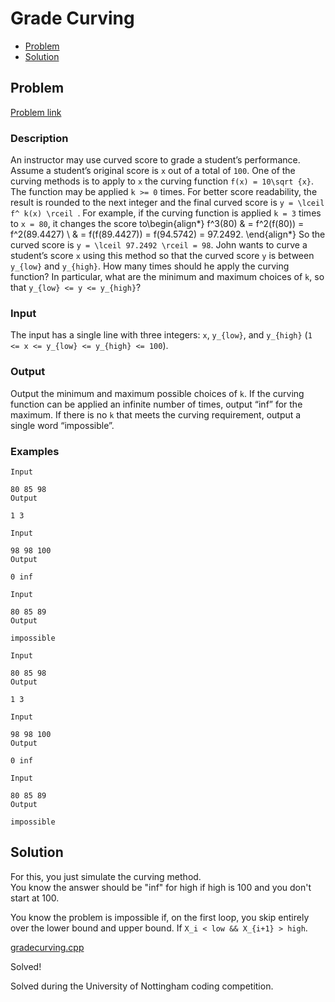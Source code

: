 # Grade Curving
- [Problem](#problem)
- [Solution](#solution)

## Problem
[Problem link](https://open.kattis.com/problems/gradecurving)

### Description
 An instructor may use curved score to grade a student’s performance. Assume a student’s original score is `x` out of a total of `100`. One of the curving methods is to apply to `x` the curving function `f(x) = 10\sqrt {x}`. The function may be applied `k >= 0` times. For better score readability, the result is rounded to the next integer and the final curved score is `y = \lceil f^ k(x) \rceil `. For example, if the curving function is applied `k = 3` times to `x = 80`, it changes the score to\begin{align*} f^3(80) & = f^2(f(80)) = f^2(89.4427) \\ & = f(f(89.4427)) = f(94.5742) = 97.2492. \end{align*}
So the curved score is `y = \lceil 97.2492 \rceil = 98`.
John wants to curve a student’s score `x` using this method so that the curved score `y` is between `y_{low}` and `y_{high}`. How many times should he apply the curving function? In particular, what are the minimum and maximum choices of `k`, so that `y_{low} <= y <= y_{high}`?

### Input
The input has a single line with three integers: `x`, `y_{low}`, and `y_{high}` (`1 <= x <= y_{low} <= y_{high} <= 100`).

### Output
Output the minimum and maximum possible choices of `k`. If the curving function can be applied an infinite number of times, output “inf” for the maximum. If there is no `k` that meets the curving requirement, output a single word “impossible”. 

### Examples
```
Input

80 85 98
Output

1 3
```
```
Input

98 98 100
Output

0 inf
```
```
Input

80 85 89
Output

impossible
```
```
Input

80 85 98
Output

1 3
```
```
Input

98 98 100
Output

0 inf
```
```
Input

80 85 89
Output

impossible
```


## Solution

For this, you just simulate the curving method.  
You know the answer should be "inf" for high if high is 100 and you don't start at 100.

You know the problem is impossible if, on the first loop, you skip entirely over the lower bound and upper bound.
If `X_i < low && X_{i+1} > high`.  

[gradecurving.cpp](./gradecurving.cpp)

Solved!

Solved during the University of Nottingham coding competition.